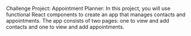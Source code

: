 Challenge Project: Appointment Planner:
In this project, you will use functional React components to create an app that manages contacts and appointments. The app consists of two pages: one to view and add contacts and one to view and add appointments.
